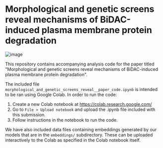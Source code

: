 # Morphological and genetic screens reveal mechanisms of BiDAC-induced plasma membrane protein degradation
![image](https://github.com/user-attachments/assets/cf9a592b-192a-4cbe-83e3-f126252f9751)

This repository contains accompanying analysis code for the paper titled "Morphological and genetic screens reveal
mechanisms of BiDAC-induced plasma membrane protein degradation".

The included file `morphological_and_genetic_screens_reveal__paper_code.ipynb` is intended to be ran using Google Colab. In order to run the code:

1) Create a new Colab notebook at https://colab.research.google.com/
2) Go to `File > Upload notebook` and upload the .ipynb file included with this submission.
3) Follow instructions in the notebook to run the code.

We have also included data files containing embeddings generated by our models that are in the `embeddings/` subdirectory. These can be uploaded interactively to the Colab as specified in the Colab notebook itself.
